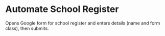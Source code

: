 # Automate School Register

Opens Google form for school register and enters details (name and form class), then submits.
